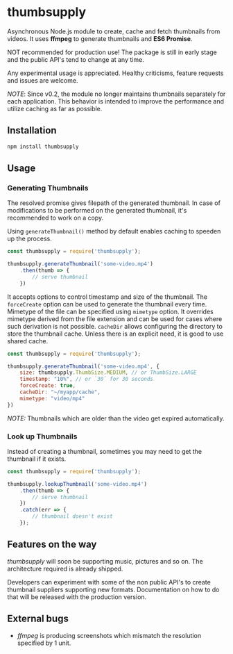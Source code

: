 # thumbsupply
Asynchronous Node.js module to create, cache and fetch thumbnails from
videos. It uses **ffmpeg** to generate thumbnails and **ES6 Promise**.

NOT recommended for production use! The package is still in early
stage and the public API's tend to change at any time.

Any experimental usage is appreciated. Healthy criticisms, feature
requests and issues are welcome.

*NOTE*: Since v0.2, the module no longer maintains thumbnails separately
for each application. This behavior is intended to improve the performance
and utilize caching as far as possible.

## Installation

```bash
npm install thumbsupply
```

## Usage

### Generating Thumbnails

The resolved promise gives filepath of the generated thumbnail. In case
of modifications to be performed on the generated thumbnail, it's
recommended to work on a copy.

Using `generateThumbnail()` method by default enables caching to speeden
up the process.

```javascript
const thumbsupply = require('thumbsupply');

thumbsupply.generateThumbnail('some-video.mp4')
    .then(thumb => {
        // serve thumbnail
    })
```

It accepts options to control timestamp and size of the thumbnail. The
`forceCreate` option can be used to generate the thumbnail every 
time. Mimetype of the file can be specified using `mimetype` 
option. It overrides mimetype derived from the file extension and 
can be used for cases where such derivation is not possible. `cacheDir` 
allows configuring the directory to store the thumbnail cache. Unless 
there is an explicit need, it is good to use shared cache.

```javascript
const thumbsupply = require('thumbsupply');

thumbsupply.generateThumbnail('some-video.mp4', {
    size: thumbsupply.ThumbSize.MEDIUM, // or ThumbSize.LARGE
    timestamp: "10%", // or `30` for 30 seconds
    forceCreate: true,
    cacheDir: "~/myapp/cache",
    mimetype: "video/mp4"
})
```

*NOTE:* Thumbnails which are older than the video get expired
automatically.

### Look up Thumbnails

Instead of creating a thumbnail, sometimes you may need to get the
thumbnail if it exists.

```javascript
const thumbsupply = require('thumbsupply');

thumbsupply.lookupThumbnail('some-video.mp4')
    .then(thumb => {
        // serve thumbnail
    })
    .catch(err => {
        // thumbnail doesn't exist
    });
```

## Features on the way

_thumbsupply_ will soon be supporting music, pictures and so on. The
architecture required is already shipped.

Developers can experiment with some of the non public API's to create
thumbnail suppliers supporting new formats. Documentation on how to do
that will be released with the production version.

## External bugs

+ _ffmpeg_ is producing screenshots which mismatch the resolution
specified by 1 unit.